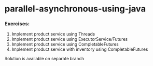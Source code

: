 # parallel-asynchronous-using-java

### Exercises:
1. Implement product service using Threads
2. Implement product service using ExecutorService/Futures
3. Implement product service using CompletableFutures
4. Implement product service with inventory using CompletableFutures

Solution is available on separate branch